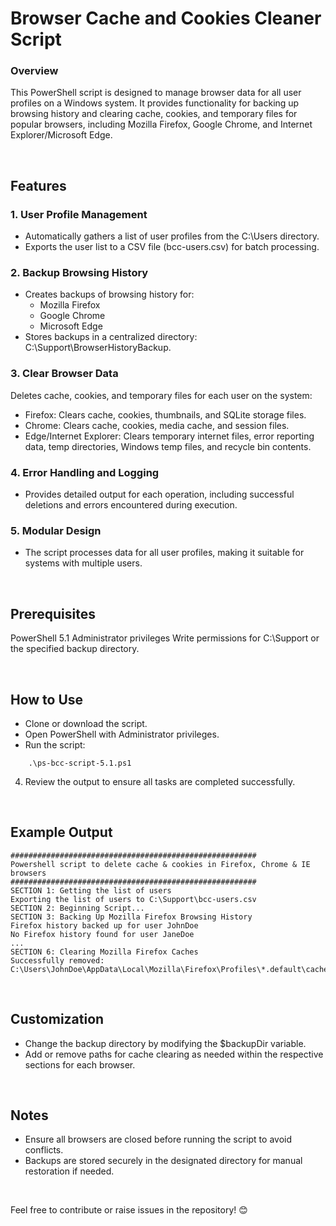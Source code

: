 # **Browser Cache and Cookies Cleaner Script**

### Overview

This PowerShell script is designed to manage browser data for all user profiles on a Windows system. It provides functionality for backing up browsing history and clearing cache, cookies, and temporary files for popular browsers, including Mozilla Firefox, Google Chrome, and Internet Explorer/Microsoft Edge.

<br/>

## Features

### 1. User Profile Management

- Automatically gathers a list of user profiles from the C:\Users directory.
- Exports the user list to a CSV file (bcc-users.csv) for batch processing.

### 2. Backup Browsing History

- Creates backups of browsing history for:
   - Mozilla Firefox
   - Google Chrome
   - Microsoft Edge
- Stores backups in a centralized directory: C:\Support\BrowserHistoryBackup.

### 3. Clear Browser Data

Deletes cache, cookies, and temporary files for each user on the system:
   - Firefox: Clears cache, cookies, thumbnails, and SQLite storage files.
   - Chrome: Clears cache, cookies, media cache, and session files.
   - Edge/Internet Explorer: Clears temporary internet files, error reporting data, temp directories, Windows temp files, and recycle bin contents.

### 4. Error Handling and Logging

- Provides detailed output for each operation, including successful deletions and errors encountered during execution.

### 5. Modular Design

- The script processes data for all user profiles, making it suitable for systems with multiple users.

<br/>

## Prerequisites

  PowerShell 5.1
  Administrator privileges
  Write permissions for C:\Support or the specified backup directory.

<br/>

## How to Use

-  Clone or download the script.
-  Open PowerShell with Administrator privileges.
-  Run the script:
~~~
    .\ps-bcc-script-5.1.ps1
~~~
4.  Review the output to ensure all tasks are completed successfully.

<br/>

## Example Output

~~~
#######################################################
Powershell script to delete cache & cookies in Firefox, Chrome & IE browsers
#######################################################
SECTION 1: Getting the list of users
Exporting the list of users to C:\Support\bcc-users.csv
SECTION 2: Beginning Script...
SECTION 3: Backing Up Mozilla Firefox Browsing History
Firefox history backed up for user JohnDoe
No Firefox history found for user JaneDoe
...
SECTION 6: Clearing Mozilla Firefox Caches
Successfully removed: C:\Users\JohnDoe\AppData\Local\Mozilla\Firefox\Profiles\*.default\cache\...
~~~

<br/>

## Customization

- Change the backup directory by modifying the $backupDir variable.
- Add or remove paths for cache clearing as needed within the respective sections for each browser.

<br/>

## Notes

 - Ensure all browsers are closed before running the script to avoid conflicts.
 - Backups are stored securely in the designated directory for manual restoration if needed.

<br/>

Feel free to contribute or raise issues in the repository! 😊
